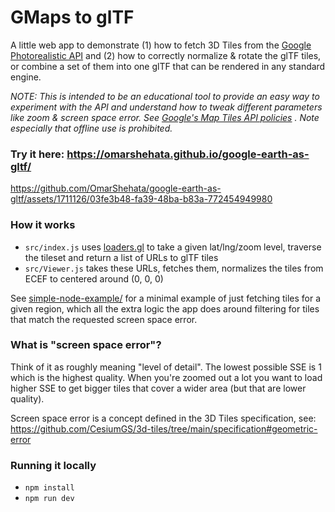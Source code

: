 # GMaps to glTF

A little web app to demonstrate (1) how to fetch 3D Tiles from the [Google Photorealistic API](https://developers.google.com/maps/documentation/tile/3d-tiles) and (2) how to correctly normalize & rotate the glTF tiles, or combine a set of them into one glTF that can be rendered in any standard engine.

_NOTE: This is intended to be an educational tool to provide an easy way to experiment with the API and understand how to tweak different parameters like zoom & screen space error. See [Google's Map Tiles API policies](https://developers.google.com/maps/documentation/tile/policies) . Note especially that offline use is prohibited._

### Try it here: https://omarshehata.github.io/google-earth-as-gltf/

https://github.com/OmarShehata/google-earth-as-gltf/assets/1711126/03fe3b48-fa39-48ba-b83a-772454949980


### How it works

- `src/index.js` uses [loaders.gl](https://loaders.gl/) to take a given lat/lng/zoom level, traverse the tileset and return a list of URLs to glTF tiles
- `src/Viewer.js` takes these URLs, fetches them, normalizes the tiles from ECEF to centered around (0, 0, 0)

See [simple-node-example/](simple-node-example) for a minimal example of just fetching tiles for a given region, which all the extra logic the app does around filtering for tiles that match the requested screen space error.

### What is "screen space error"?

Think of it as roughly meaning "level of detail". The lowest possible SSE is 1 which is the highest quality. When you're zoomed out a lot you want to load higher SSE to get bigger tiles that cover a wider area (but that are lower quality).

Screen space error is a concept defined in the 3D Tiles specification, see: https://github.com/CesiumGS/3d-tiles/tree/main/specification#geometric-error

### Running it locally

- `npm install`
- `npm run dev`
